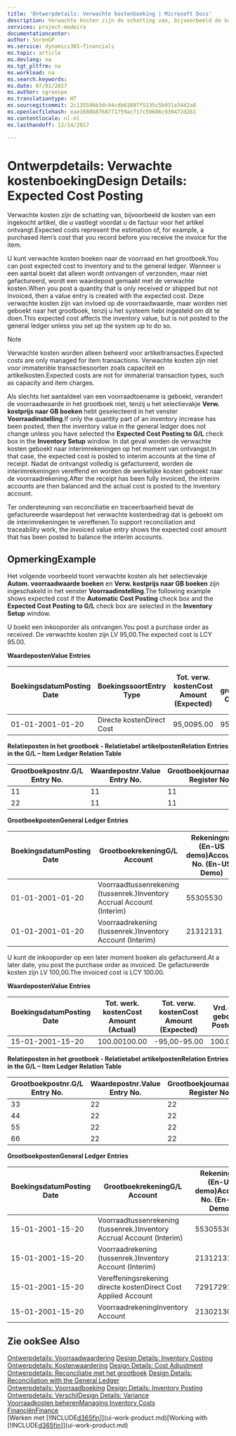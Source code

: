 ```yaml
---
title: 'Ontwerpdetails: Verwachte kostenboeking | Microsoft Docs'
description: Verwachte kosten zijn de schatting van, bijvoorbeeld de kosten van een ingekocht artikel, die u vastlegt voordat u de factuur voor het artikel ontvangt.
services: project-madeira
documentationcenter: 
author: SorenGP
ms.service: dynamics365-financials
ms.topic: article
ms.devlang: na
ms.tgt_pltfrm: na
ms.workload: na
ms.search.keywords: 
ms.date: 07/01/2017
ms.author: sgroespe
ms.translationtype: HT
ms.sourcegitcommit: 2c13559bb3dc44cdb61697f5135c5b931e34d2a8
ms.openlocfilehash: eae1608b8768771759ac717c59606c930472d261
ms.contentlocale: nl-nl
ms.lasthandoff: 12/14/2017

---
```

# <a name="design-details-expected-cost-posting"></a><span data-ttu-id="2dc51-103">Ontwerpdetails: Verwachte kostenboeking</span><span class="sxs-lookup"><span data-stu-id="2dc51-103">Design Details: Expected Cost Posting</span></span>
<span data-ttu-id="2dc51-104">Verwachte kosten zijn de schatting van, bijvoorbeeld de kosten van een ingekocht artikel, die u vastlegt voordat u de factuur voor het artikel ontvangt.</span><span class="sxs-lookup"><span data-stu-id="2dc51-104">Expected costs represent the estimation of, for example, a purchased item’s cost that you record before you receive the invoice for the item.</span></span>  

 <span data-ttu-id="2dc51-105">U kunt verwachte kosten boeken naar de voorraad en het grootboek.</span><span class="sxs-lookup"><span data-stu-id="2dc51-105">You can post expected cost to inventory and to the general ledger.</span></span> <span data-ttu-id="2dc51-106">Wanneer u een aantal boekt dat alleen wordt ontvangen of verzonden, maar niet gefactureerd, wordt een waardepost gemaakt met de verwachte kosten.</span><span class="sxs-lookup"><span data-stu-id="2dc51-106">When you post a quantity that is only received or shipped but not invoiced, then a value entry is created with the expected cost.</span></span> <span data-ttu-id="2dc51-107">Deze verwachte kosten zijn van invloed op de voorraadwaarde, maar worden niet geboekt naar het grootboek, tenzij u het systeem hebt ingesteld om dit te doen.</span><span class="sxs-lookup"><span data-stu-id="2dc51-107">This expected cost affects the inventory value, but is not posted to the general ledger unless you set up the system up to do so.</span></span>  

> [!NOTE]  
>  <span data-ttu-id="2dc51-108">Verwachte kosten worden alleen beheerd voor artikeltransacties.</span><span class="sxs-lookup"><span data-stu-id="2dc51-108">Expected costs are only managed for item transactions.</span></span> <span data-ttu-id="2dc51-109">Verwachte kosten zijn niet voor immateriële transactiesoorten zoals capaciteit en artikelkosten.</span><span class="sxs-lookup"><span data-stu-id="2dc51-109">Expected costs are not for immaterial transaction types, such as capacity and item charges.</span></span>  

 <span data-ttu-id="2dc51-110">Als slechts het aantaldeel van een voorraadtoename is geboekt, verandert de voorraadwaarde in het grootboek niet, tenzij u het selectievakje **Verw. kostprijs naar GB boeken** hebt geselecteerd in het venster **Voorraadinstelling**.</span><span class="sxs-lookup"><span data-stu-id="2dc51-110">If only the quantity part of an inventory increase has been posted, then the inventory value in the general ledger does not change unless you have selected the **Expected Cost Posting to G/L** check box in the **Inventory Setup** window.</span></span> <span data-ttu-id="2dc51-111">In dat geval worden de verwachte kosten geboekt naar interimrekeningen op het moment van ontvangst.</span><span class="sxs-lookup"><span data-stu-id="2dc51-111">In that case, the expected cost is posted to interim accounts at the time of receipt.</span></span> <span data-ttu-id="2dc51-112">Nadat de ontvangst volledig is gefactureerd, worden de interimrekeningen vereffend en worden de werkelijke kosten geboekt naar de voorraadrekening.</span><span class="sxs-lookup"><span data-stu-id="2dc51-112">After the receipt has been fully invoiced, the interim accounts are then balanced and the actual cost is posted to the inventory account.</span></span>  

 <span data-ttu-id="2dc51-113">Ter ondersteuning van reconciliatie en traceerbaarheid bevat de gefactureerde waardepost het verwachte kostenbedrag dat is geboekt om de interimrekeningen te vereffenen.</span><span class="sxs-lookup"><span data-stu-id="2dc51-113">To support reconciliation and traceability work, the invoiced value entry shows the expected cost amount that has been posted to balance the interim accounts.</span></span>  

## <a name="example"></a><span data-ttu-id="2dc51-114">Opmerking</span><span class="sxs-lookup"><span data-stu-id="2dc51-114">Example</span></span>  
 <span data-ttu-id="2dc51-115">Het volgende voorbeeld toont verwachte kosten als het selectievakje **Autom. voorraadwaarde boeken** en **Verw. kostprijs naar GB boeken** zijn ingeschakeld in het venster **Voorraadinstelling**.</span><span class="sxs-lookup"><span data-stu-id="2dc51-115">The following example shows expected cost if the **Automatic Cost Posting** check box and the **Expected Cost Posting to G/L** check box are selected in the **Inventory Setup** window.</span></span>  

 <span data-ttu-id="2dc51-116">U boekt een inkooporder als ontvangen.</span><span class="sxs-lookup"><span data-stu-id="2dc51-116">You post a purchase order as received.</span></span> <span data-ttu-id="2dc51-117">De verwachte kosten zijn LV 95,00.</span><span class="sxs-lookup"><span data-stu-id="2dc51-117">The expected cost is LCY 95.00.</span></span>  

 <span data-ttu-id="2dc51-118">**Waardeposten**</span><span class="sxs-lookup"><span data-stu-id="2dc51-118">**Value Entries**</span></span>  

|<span data-ttu-id="2dc51-119">Boekingsdatum</span><span class="sxs-lookup"><span data-stu-id="2dc51-119">Posting Date</span></span>|<span data-ttu-id="2dc51-120">Boekingssoort</span><span class="sxs-lookup"><span data-stu-id="2dc51-120">Entry Type</span></span>|<span data-ttu-id="2dc51-121">Tot. verw. kosten</span><span class="sxs-lookup"><span data-stu-id="2dc51-121">Cost Amount (Expected)</span></span>|<span data-ttu-id="2dc51-122">Verw. kostn geboekt nr grootbk</span><span class="sxs-lookup"><span data-stu-id="2dc51-122">Expected Cost Posted to G/L</span></span>|<span data-ttu-id="2dc51-123">Verwachte kosten</span><span class="sxs-lookup"><span data-stu-id="2dc51-123">Expected Cost</span></span>|<span data-ttu-id="2dc51-124">Artikelpostnr.</span><span class="sxs-lookup"><span data-stu-id="2dc51-124">Item Ledger Entry No.</span></span>|<span data-ttu-id="2dc51-125">Volgnummer</span><span class="sxs-lookup"><span data-stu-id="2dc51-125">Entry No.</span></span>|  
|------------------|----------------|------------------------------|----------------------------------|-------------------|---------------------------|---------------|  
|<span data-ttu-id="2dc51-126">01-01-20</span><span class="sxs-lookup"><span data-stu-id="2dc51-126">01-01-20</span></span>|<span data-ttu-id="2dc51-127">Directe kosten</span><span class="sxs-lookup"><span data-stu-id="2dc51-127">Direct Cost</span></span>|<span data-ttu-id="2dc51-128">95,00</span><span class="sxs-lookup"><span data-stu-id="2dc51-128">95.00</span></span>|<span data-ttu-id="2dc51-129">95,00</span><span class="sxs-lookup"><span data-stu-id="2dc51-129">95.00</span></span>|<span data-ttu-id="2dc51-130">Ja</span><span class="sxs-lookup"><span data-stu-id="2dc51-130">Yes</span></span>|<span data-ttu-id="2dc51-131">1</span><span class="sxs-lookup"><span data-stu-id="2dc51-131">1</span></span>|<span data-ttu-id="2dc51-132">1</span><span class="sxs-lookup"><span data-stu-id="2dc51-132">1</span></span>|  

 <span data-ttu-id="2dc51-133">**Relatieposten in het grootboek - Relatietabel artikelposten**</span><span class="sxs-lookup"><span data-stu-id="2dc51-133">**Relation Entries in the G/L – Item Ledger Relation Table**</span></span>  

|<span data-ttu-id="2dc51-134">Grootboekpostnr.</span><span class="sxs-lookup"><span data-stu-id="2dc51-134">G/L Entry No.</span></span>|<span data-ttu-id="2dc51-135">Waardepostnr.</span><span class="sxs-lookup"><span data-stu-id="2dc51-135">Value Entry No.</span></span>|<span data-ttu-id="2dc51-136">Grootboekjournaalnr.</span><span class="sxs-lookup"><span data-stu-id="2dc51-136">G/L Register No.</span></span>|  
|--------------------|---------------------|-----------------------|  
|<span data-ttu-id="2dc51-137">1</span><span class="sxs-lookup"><span data-stu-id="2dc51-137">1</span></span>|<span data-ttu-id="2dc51-138">1</span><span class="sxs-lookup"><span data-stu-id="2dc51-138">1</span></span>|<span data-ttu-id="2dc51-139">1</span><span class="sxs-lookup"><span data-stu-id="2dc51-139">1</span></span>|  
|<span data-ttu-id="2dc51-140">2</span><span class="sxs-lookup"><span data-stu-id="2dc51-140">2</span></span>|<span data-ttu-id="2dc51-141">1</span><span class="sxs-lookup"><span data-stu-id="2dc51-141">1</span></span>|<span data-ttu-id="2dc51-142">1</span><span class="sxs-lookup"><span data-stu-id="2dc51-142">1</span></span>|  

 <span data-ttu-id="2dc51-143">**Grootboekposten**</span><span class="sxs-lookup"><span data-stu-id="2dc51-143">**General Ledger Entries**</span></span>  

|<span data-ttu-id="2dc51-144">Boekingsdatum</span><span class="sxs-lookup"><span data-stu-id="2dc51-144">Posting Date</span></span>|<span data-ttu-id="2dc51-145">Grootboekrekening</span><span class="sxs-lookup"><span data-stu-id="2dc51-145">G/L Account</span></span>|<span data-ttu-id="2dc51-146">Rekeningnr. (En-US demo)</span><span class="sxs-lookup"><span data-stu-id="2dc51-146">Account No. (En-US Demo)</span></span>|<span data-ttu-id="2dc51-147">Bedrag</span><span class="sxs-lookup"><span data-stu-id="2dc51-147">Amount</span></span>|<span data-ttu-id="2dc51-148">Volgnummer</span><span class="sxs-lookup"><span data-stu-id="2dc51-148">Entry No.</span></span>|  
|------------------|------------------|---------------------------------|------------|---------------|  
|<span data-ttu-id="2dc51-149">01-01-20</span><span class="sxs-lookup"><span data-stu-id="2dc51-149">01-01-20</span></span>|<span data-ttu-id="2dc51-150">Voorraadtussenrekening (tussenrek.)</span><span class="sxs-lookup"><span data-stu-id="2dc51-150">Inventory Accrual Account (Interim)</span></span>|<span data-ttu-id="2dc51-151">5530</span><span class="sxs-lookup"><span data-stu-id="2dc51-151">5530</span></span>|<span data-ttu-id="2dc51-152">-95,00</span><span class="sxs-lookup"><span data-stu-id="2dc51-152">-95.00</span></span>|<span data-ttu-id="2dc51-153">2</span><span class="sxs-lookup"><span data-stu-id="2dc51-153">2</span></span>|  
|<span data-ttu-id="2dc51-154">01-01-20</span><span class="sxs-lookup"><span data-stu-id="2dc51-154">01-01-20</span></span>|<span data-ttu-id="2dc51-155">Voorraadrekening (tussenrek.)</span><span class="sxs-lookup"><span data-stu-id="2dc51-155">Inventory Account (Interim)</span></span>|<span data-ttu-id="2dc51-156">2131</span><span class="sxs-lookup"><span data-stu-id="2dc51-156">2131</span></span>|<span data-ttu-id="2dc51-157">95,00</span><span class="sxs-lookup"><span data-stu-id="2dc51-157">95.00</span></span>|<span data-ttu-id="2dc51-158">1</span><span class="sxs-lookup"><span data-stu-id="2dc51-158">1</span></span>|  

 <span data-ttu-id="2dc51-159">U kunt de inkooporder op een later moment boeken als gefactureerd.</span><span class="sxs-lookup"><span data-stu-id="2dc51-159">At a later date, you post the purchase order as invoiced.</span></span> <span data-ttu-id="2dc51-160">De gefactureerde kosten zijn LV 100,00.</span><span class="sxs-lookup"><span data-stu-id="2dc51-160">The invoiced cost is LCY 100.00.</span></span>  

 <span data-ttu-id="2dc51-161">**Waardeposten**</span><span class="sxs-lookup"><span data-stu-id="2dc51-161">**Value Entries**</span></span>  

|<span data-ttu-id="2dc51-162">Boekingsdatum</span><span class="sxs-lookup"><span data-stu-id="2dc51-162">Posting Date</span></span>|<span data-ttu-id="2dc51-163">Tot. werk. kosten</span><span class="sxs-lookup"><span data-stu-id="2dc51-163">Cost Amount (Actual)</span></span>|<span data-ttu-id="2dc51-164">Tot. verw. kosten</span><span class="sxs-lookup"><span data-stu-id="2dc51-164">Cost Amount (Expected)</span></span>|<span data-ttu-id="2dc51-165">Vrd.-waarde geboekt</span><span class="sxs-lookup"><span data-stu-id="2dc51-165">Cost Posted to G/L</span></span>|<span data-ttu-id="2dc51-166">Verwachte kosten</span><span class="sxs-lookup"><span data-stu-id="2dc51-166">Expected Cost</span></span>|<span data-ttu-id="2dc51-167">Artikelpostnr.</span><span class="sxs-lookup"><span data-stu-id="2dc51-167">Item Ledger Entry No.</span></span>|<span data-ttu-id="2dc51-168">Volgnummer</span><span class="sxs-lookup"><span data-stu-id="2dc51-168">Entry No.</span></span>|  
|------------------|----------------------------|------------------------------|-------------------------|-------------------|---------------------------|---------------|  
|<span data-ttu-id="2dc51-169">15-01-20</span><span class="sxs-lookup"><span data-stu-id="2dc51-169">01-15-20</span></span>|<span data-ttu-id="2dc51-170">100.00</span><span class="sxs-lookup"><span data-stu-id="2dc51-170">100.00</span></span>|<span data-ttu-id="2dc51-171">-95,00</span><span class="sxs-lookup"><span data-stu-id="2dc51-171">-95.00</span></span>|<span data-ttu-id="2dc51-172">100.00</span><span class="sxs-lookup"><span data-stu-id="2dc51-172">100.00</span></span>|<span data-ttu-id="2dc51-173">Nee</span><span class="sxs-lookup"><span data-stu-id="2dc51-173">No</span></span>|<span data-ttu-id="2dc51-174">1</span><span class="sxs-lookup"><span data-stu-id="2dc51-174">1</span></span>|<span data-ttu-id="2dc51-175">2</span><span class="sxs-lookup"><span data-stu-id="2dc51-175">2</span></span>|  

 <span data-ttu-id="2dc51-176">**Relatieposten in het grootboek - Relatietabel artikelposten**</span><span class="sxs-lookup"><span data-stu-id="2dc51-176">**Relation Entries in the G/L – Item Ledger Relation Table**</span></span>  

|<span data-ttu-id="2dc51-177">Grootboekpostnr.</span><span class="sxs-lookup"><span data-stu-id="2dc51-177">G/L Entry No.</span></span>|<span data-ttu-id="2dc51-178">Waardepostnr.</span><span class="sxs-lookup"><span data-stu-id="2dc51-178">Value Entry No.</span></span>|<span data-ttu-id="2dc51-179">Grootboekjournaalnr.</span><span class="sxs-lookup"><span data-stu-id="2dc51-179">G/L Register No.</span></span>|  
|--------------------|---------------------|-----------------------|  
|<span data-ttu-id="2dc51-180">3</span><span class="sxs-lookup"><span data-stu-id="2dc51-180">3</span></span>|<span data-ttu-id="2dc51-181">2</span><span class="sxs-lookup"><span data-stu-id="2dc51-181">2</span></span>|<span data-ttu-id="2dc51-182">2</span><span class="sxs-lookup"><span data-stu-id="2dc51-182">2</span></span>|  
|<span data-ttu-id="2dc51-183">4</span><span class="sxs-lookup"><span data-stu-id="2dc51-183">4</span></span>|<span data-ttu-id="2dc51-184">2</span><span class="sxs-lookup"><span data-stu-id="2dc51-184">2</span></span>|<span data-ttu-id="2dc51-185">2</span><span class="sxs-lookup"><span data-stu-id="2dc51-185">2</span></span>|  
|<span data-ttu-id="2dc51-186">5</span><span class="sxs-lookup"><span data-stu-id="2dc51-186">5</span></span>|<span data-ttu-id="2dc51-187">2</span><span class="sxs-lookup"><span data-stu-id="2dc51-187">2</span></span>|<span data-ttu-id="2dc51-188">2</span><span class="sxs-lookup"><span data-stu-id="2dc51-188">2</span></span>|  
|<span data-ttu-id="2dc51-189">6</span><span class="sxs-lookup"><span data-stu-id="2dc51-189">6</span></span>|<span data-ttu-id="2dc51-190">2</span><span class="sxs-lookup"><span data-stu-id="2dc51-190">2</span></span>|<span data-ttu-id="2dc51-191">2</span><span class="sxs-lookup"><span data-stu-id="2dc51-191">2</span></span>|  

 <span data-ttu-id="2dc51-192">**Grootboekposten**</span><span class="sxs-lookup"><span data-stu-id="2dc51-192">**General Ledger Entries**</span></span>  

|<span data-ttu-id="2dc51-193">Boekingsdatum</span><span class="sxs-lookup"><span data-stu-id="2dc51-193">Posting Date</span></span>|<span data-ttu-id="2dc51-194">Grootboekrekening</span><span class="sxs-lookup"><span data-stu-id="2dc51-194">G/L Account</span></span>|<span data-ttu-id="2dc51-195">Rekeningnr. (En-US demo)</span><span class="sxs-lookup"><span data-stu-id="2dc51-195">Account No. (En-US Demo)</span></span>|<span data-ttu-id="2dc51-196">Bedrag</span><span class="sxs-lookup"><span data-stu-id="2dc51-196">Amount</span></span>|<span data-ttu-id="2dc51-197">Volgnummer</span><span class="sxs-lookup"><span data-stu-id="2dc51-197">Entry No.</span></span>|  
|------------------|------------------|---------------------------------|------------|---------------|  
|<span data-ttu-id="2dc51-198">15-01-20</span><span class="sxs-lookup"><span data-stu-id="2dc51-198">01-15-20</span></span>|<span data-ttu-id="2dc51-199">Voorraadtussenrekening (tussenrek.)</span><span class="sxs-lookup"><span data-stu-id="2dc51-199">Inventory Accrual Account (Interim)</span></span>|<span data-ttu-id="2dc51-200">5530</span><span class="sxs-lookup"><span data-stu-id="2dc51-200">5530</span></span>|<span data-ttu-id="2dc51-201">95,00</span><span class="sxs-lookup"><span data-stu-id="2dc51-201">95.00</span></span>|<span data-ttu-id="2dc51-202">4</span><span class="sxs-lookup"><span data-stu-id="2dc51-202">4</span></span>|  
|<span data-ttu-id="2dc51-203">15-01-20</span><span class="sxs-lookup"><span data-stu-id="2dc51-203">01-15-20</span></span>|<span data-ttu-id="2dc51-204">Voorraadrekening (tussenrek.)</span><span class="sxs-lookup"><span data-stu-id="2dc51-204">Inventory Account (Interim)</span></span>|<span data-ttu-id="2dc51-205">2131</span><span class="sxs-lookup"><span data-stu-id="2dc51-205">2131</span></span>|<span data-ttu-id="2dc51-206">-95,00</span><span class="sxs-lookup"><span data-stu-id="2dc51-206">-95.00</span></span>|<span data-ttu-id="2dc51-207">3</span><span class="sxs-lookup"><span data-stu-id="2dc51-207">3</span></span>|  
|<span data-ttu-id="2dc51-208">15-01-20</span><span class="sxs-lookup"><span data-stu-id="2dc51-208">01-15-20</span></span>|<span data-ttu-id="2dc51-209">Vereffeningsrekening directe kosten</span><span class="sxs-lookup"><span data-stu-id="2dc51-209">Direct Cost Applied Account</span></span>|<span data-ttu-id="2dc51-210">7291</span><span class="sxs-lookup"><span data-stu-id="2dc51-210">7291</span></span>|<span data-ttu-id="2dc51-211">-100</span><span class="sxs-lookup"><span data-stu-id="2dc51-211">-100</span></span>|<span data-ttu-id="2dc51-212">6</span><span class="sxs-lookup"><span data-stu-id="2dc51-212">6</span></span>|  
|<span data-ttu-id="2dc51-213">15-01-20</span><span class="sxs-lookup"><span data-stu-id="2dc51-213">01-15-20</span></span>|<span data-ttu-id="2dc51-214">Voorraadrekening</span><span class="sxs-lookup"><span data-stu-id="2dc51-214">Inventory Account</span></span>|<span data-ttu-id="2dc51-215">2130</span><span class="sxs-lookup"><span data-stu-id="2dc51-215">2130</span></span>|<span data-ttu-id="2dc51-216">100</span><span class="sxs-lookup"><span data-stu-id="2dc51-216">100</span></span>|<span data-ttu-id="2dc51-217">5</span><span class="sxs-lookup"><span data-stu-id="2dc51-217">5</span></span>|  

## <a name="see-also"></a><span data-ttu-id="2dc51-218">Zie ook</span><span class="sxs-lookup"><span data-stu-id="2dc51-218">See Also</span></span>
 <span data-ttu-id="2dc51-219">[Ontwerpdetails: Voorraadwaardering](design-details-inventory-costing.md) </span><span class="sxs-lookup"><span data-stu-id="2dc51-219">[Design Details: Inventory Costing](design-details-inventory-costing.md) </span></span>  
 <span data-ttu-id="2dc51-220">[Ontwerpdetails: Kostenwaardering](design-details-cost-adjustment.md) </span><span class="sxs-lookup"><span data-stu-id="2dc51-220">[Design Details: Cost Adjustment](design-details-cost-adjustment.md) </span></span>  
 <span data-ttu-id="2dc51-221">[Ontwerpdetails: Reconciliatie met het grootboek](design-details-reconciliation-with-the-general-ledger.md) </span><span class="sxs-lookup"><span data-stu-id="2dc51-221">[Design Details: Reconciliation with the General Ledger](design-details-reconciliation-with-the-general-ledger.md) </span></span>  
 <span data-ttu-id="2dc51-222">[Ontwerpdetails: Voorraadboeking](design-details-inventory-posting.md) </span><span class="sxs-lookup"><span data-stu-id="2dc51-222">[Design Details: Inventory Posting](design-details-inventory-posting.md) </span></span>  
 [<span data-ttu-id="2dc51-223">Ontwerpdetails: Verschil</span><span class="sxs-lookup"><span data-stu-id="2dc51-223">Design Details: Variance</span></span>](design-details-variance.md)  
 [<span data-ttu-id="2dc51-224">Voorraadkosten beheren</span><span class="sxs-lookup"><span data-stu-id="2dc51-224">Managing Inventory Costs</span></span>](finance-manage-inventory-costs.md)  
 [<span data-ttu-id="2dc51-225">Financiën</span><span class="sxs-lookup"><span data-stu-id="2dc51-225">Finance</span></span>](finance.md)  
 <span data-ttu-id="2dc51-226">[Werken met [!INCLUDE[d365fin](includes/d365fin_md.md)]](ui-work-product.md)</span><span class="sxs-lookup"><span data-stu-id="2dc51-226">[Working with [!INCLUDE[d365fin](includes/d365fin_md.md)]](ui-work-product.md)</span></span>

